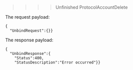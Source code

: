 >>>> Unfinished ProtocolAccountDelete



The request payload:


~~~~
{
  "UnbindRequest":{}}
~~~~


The response payload:


~~~~
{
  "UnbindResponse":{
    "Status":400,
    "StatusDescription":"Error occurred"}}
~~~~


